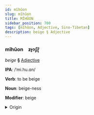 ```yaml
---
id: mîhûon
slug: mîhûon
title: MÎHÛON
sidebar_position: 700
tags: [mîhûon, Adjective, Sino-Tibetan]
description: beige § Adjective
---
```


### mîhûon&emsp;<span kind="abugida">ƶɟɂʄɽ̃</span>

*beige* **§** [Adjective](../../tags/Adjective)

**IPA**: /ˈmi.hu.ɑn/

**Verb**: to be beige

**Noun**: beige-ness

**Modifier**: beige

<details>
    <summary>Origin</summary>
    Mandarin 米黃 mǐhuáng [mixwaŋ]<br/>
    <em>Sino-Tibetan Language Family</em>
</details>